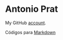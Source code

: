 # Antonio Prat

My GitHub [account](https://github.com/antonioprat). 

Códigos para [Markdown](https://www.markdownguide.org/cheat-sheet/)
